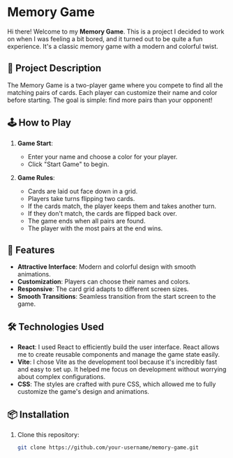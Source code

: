 # Memory Game

Hi there! Welcome to my **Memory Game**. This is a project I decided to work on when I was feeling a bit bored, and it turned out to be quite a fun experience. It's a classic memory game with a modern and colorful twist.

## 🚀 Project Description

The Memory Game is a two-player game where you compete to find all the matching pairs of cards. Each player can customize their name and color before starting. The goal is simple: find more pairs than your opponent!

## 🕹️ How to Play

1. **Game Start**: 
   - Enter your name and choose a color for your player.
   - Click "Start Game" to begin.

2. **Game Rules**:
   - Cards are laid out face down in a grid.
   - Players take turns flipping two cards.
   - If the cards match, the player keeps them and takes another turn.
   - If they don't match, the cards are flipped back over.
   - The game ends when all pairs are found.
   - The player with the most pairs at the end wins.

## 🎨 Features

- **Attractive Interface**: Modern and colorful design with smooth animations.
- **Customization**: Players can choose their names and colors.
- **Responsive**: The card grid adapts to different screen sizes.
- **Smooth Transitions**: Seamless transition from the start screen to the game.

## 🛠️ Technologies Used

- **React**: I used React to efficiently build the user interface. React allows me to create reusable components and manage the game state easily.
- **Vite**: I chose Vite as the development tool because it's incredibly fast and easy to set up. It helped me focus on development without worrying about complex configurations.
- **CSS**: The styles are crafted with pure CSS, which allowed me to fully customize the game's design and animations.

## 📦 Installation

1. Clone this repository:
   ```bash
   git clone https://github.com/your-username/memory-game.git
